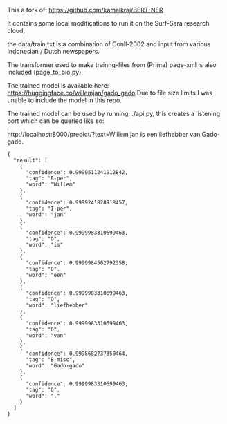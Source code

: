 This a fork of: https://github.com/kamalkraj/BERT-NER

It contains some local modifications to run it on the Surf-Sara research cloud,

the data/train.txt is a combination of Conll-2002 and input from various Indonesian / Dutch newspapers.

The transformer used to make trainng-files from (Prima) page-xml is also included (page_to_bio.py).

The trained model is available here: https://huggingface.co/willemjan/gado_gado
Due to file size limits I was unable to include the model in this repo.

The trained model can be used by running: ./api.py, this creates a listening port which can be queried like so:

http://localhost:8000/predict/?text=Willem jan is een liefhebber van Gado-gado.
```
{
  "result": [
    {
      "confidence": 0.9999511241912842,
      "tag": "B-per",
      "word": "Willem"
    },
    {
      "confidence": 0.9999241828918457,
      "tag": "I-per",
      "word": "jan"
    },
    {
      "confidence": 0.9999983310699463,
      "tag": "O",
      "word": "is"
    },
    {
      "confidence": 0.9999984502792358,
      "tag": "O",
      "word": "een"
    },
    {
      "confidence": 0.9999983310699463,
      "tag": "O",
      "word": "liefhebber"
    },
    {
      "confidence": 0.9999983310699463,
      "tag": "O",
      "word": "van"
    },
    {
      "confidence": 0.9998682737350464,
      "tag": "B-misc",
      "word": "Gado-gado"
    },
    {
      "confidence": 0.9999983310699463,
      "tag": "O",
      "word": "."
    }
  ]
}
```
